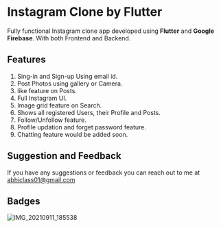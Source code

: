 # Instagram Clone by Flutter 

Fully functional Instagram clone app developed using **Flutter** and **Google Firebase**. With both Frontend and Backend.

## Features
1. Sing-in and Sign-up Using email id.
2. Post Photos using gallery or Camera.
3. like feature on Posts.
4. Full Instagram UI.
5. Image grid feature on Search.
6. Shows all registered Users, their Profile and Posts.
7. Follow/Unfollow feature.
8. Profile updation and forget password feature.
9. Chatting feature would be added soon.

## Suggestion and Feedback

If you have any suggestions or feedback you can reach out to me at abhiclass01@gmail.com

## Badges

![IMG_20210911_185538](https://user-images.githubusercontent.com/75718742/132949598-9aa26d57-0314-4f93-b207-0dbf4f437e5d.jpg)
